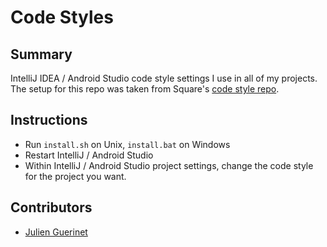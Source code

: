 # Code Styles

## Summary
IntelliJ IDEA / Android Studio code style settings I use in all of my projects. The setup for this repo was taken from Square's [code style repo](https://github.com/square/java-code-styles).

## Instructions
* Run `install.sh` on Unix, `install.bat` on Windows
* Restart IntelliJ / Android Studio 
* Within IntelliJ / Android Studio project settings, change the code style for the project you want. 

## Contributors
* [Julien Guerinet](https://github.com/jguerinet)